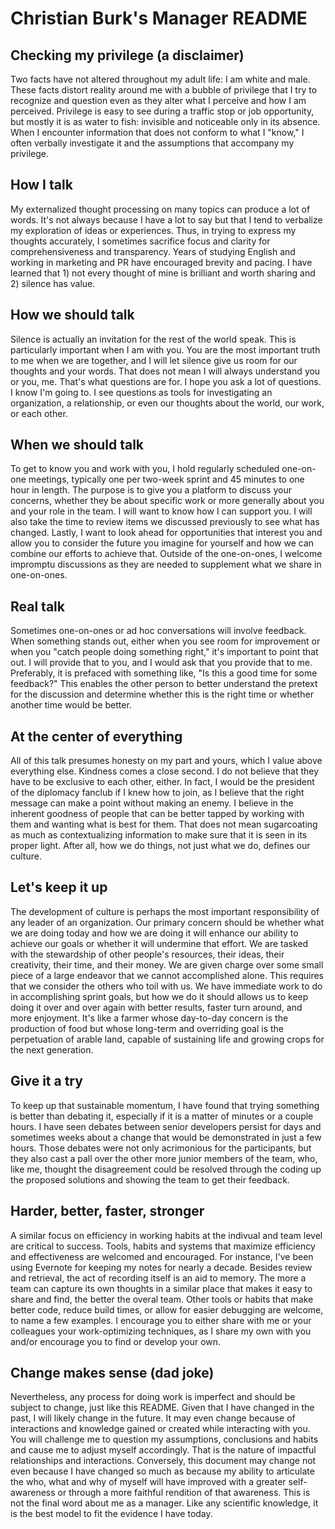 # Christian Burk's Manager README

## Checking my privilege (a disclaimer)
Two facts have not altered throughout my adult life: I am white and male. These facts distort reality around me with a bubble of privilege that I try to recognize and question even as they alter what I perceive and how I am perceived. Privilege is easy to see during a traffic stop or job opportunity, but mostly it is as water to fish: invisible and noticeable only in its absence. When I encounter information that does not conform to what I "know," I often verbally investigate it and the assumptions that accompany my privilege. 

## How I talk
My externalized thought processing on many topics can produce a lot of words. It's not always because I have a lot to say but that I tend to verbalize my exploration of ideas or experiences. Thus, in trying to express my thoughts accurately, I sometimes sacrifice focus and clarity for comprehensiveness and transparency. Years of studying English and working in marketing and PR have encouraged brevity and pacing. I have learned that 1) not every thought of mine is brilliant and worth sharing and 2) silence has value. 

## How we should talk
Silence is actually an invitation for the rest of the world speak. This is particularly important when I am with you. You are the most important truth to me when we are together, and I will let silence give us room for our thoughts and your words. That does not mean I will always understand you or you, me. That's what questions are for. I hope you ask a lot of questions. I know I'm going to. I see questions as tools for investigating an organization, a relationship, or even our thoughts about the world, our work, or each other. 

## When we should talk
To get to know you and work with you, I hold regularly scheduled one-on-one meetings, typically one per two-week sprint and 45 minutes to one hour in length. The purpose is to give you a platform to discuss your concerns, whether they be about specific work or more generally about you and your role in the team. I will want to know how I can support you. I will also take the time to review items we discussed previously to see what has changed. Lastly, I want to look ahead for opportunities that interest you and allow you to consider the future you imagine for yourself and how we can combine our efforts to achieve that. Outside of the one-on-ones, I welcome impromptu discussions as they are needed to supplement what we share in one-on-ones. 

## Real talk
Sometimes one-on-ones or ad hoc conversations will involve feedback. When something stands out, either when you see room for improvement or when you "catch people doing something right," it's important to point that out. I will provide that to you, and I would ask that you provide that to me. Preferably, it is prefaced with something like, "Is this a good time for some feedback?" This enables the other person to better understand the pretext for the discussion and determine whether this is the right time or whether another time would be better.

## At the center of everything
All of this talk presumes honesty on my part and yours, which I value above everything else. Kindness comes a close second. I do not believe that they have to be exclusive to each other, either. In fact, I would be the president of the diplomacy fanclub if I knew how to join, as I believe that the right message can make a point without making an enemy. I believe in the inherent goodness of people that can be better tapped by working with them and wanting what is best for them. That does not mean sugarcoating as much as contextualizing information to make sure that it is seen in its proper light. After all, how we do things, not just what we do, defines our culture.

## Let's keep it up
The development of culture is perhaps the most important responsibility of any leader of an organization. Our primary concern should be whether what we are doing today and how we are doing it will enhance our ability to achieve our goals or whether it will undermine that effort. We are tasked with the stewardship of other people's resources, their ideas, their creativity, their time, and their money. We are given charge over some small piece of a large endeavor that we cannot accomplished alone. This requires that we consider the others who toil with us. We have immediate work to do in accomplishing sprint goals, but how we do it should allows us to keep doing it over and over again with better results, faster turn around, and more enjoyment. It's like a farmer whose day-to-day concern is the production of food but whose long-term and overriding goal is the perpetuation of arable land, capable of sustaining life and growing crops for the next generation.

## Give it a try
To keep up that sustainable momentum, I have found that trying something is better than debating it, especially if it is a matter of minutes or a couple hours. I have seen debates between senior developers persist for days and sometimes weeks about a change that would be demonstrated in just a few hours. Those debates were not only acrimonious for the participants, but they also cast a pall over the other more junior members of the team, who, like me, thought the disagreement could be resolved through the coding up the proposed solutions and showing the team to get their feedback.

## Harder, better, faster, stronger
A similar focus on efficiency in working habits at the indivual and team level are critical to success. Tools, habits and systems that maximize efficiency and effectiveness are welcomed and encouraged. For instance, I've been using Evernote for keeping my notes for nearly a decade.  Besides review and retrieval, the act of recording itself is an aid to memory. The more a team can capture its own thoughts in a similar place that makes it easy to share and find, the better the overal team. Other tools or habits that make better code, reduce build times, or allow for easier debugging are welcome, to name a few examples. I encourage you to either share with me or your colleagues your work-optimizing techniques, as I share my own with you and/or encourage you to find or develop your own. 

## Change makes sense (dad joke)
Nevertheless, any process for doing work is imperfect and should be subject to change, just like this README. Given that I have changed in the past, I will likely change in the future. It may even change because of interactions and knowledge gained or created while interacting with you. You will challenge me to question my assumptions, conclusions and habits and cause me to adjust myself accordingly. That is the nature of impactful relationships and interactions. Conversely, this document may change not even because I have changed so much as because my ability to articulate the who, what and why of myself will have improved with a greater self-awareness or through a more faithful rendition of that awareness. This is not the final word about me as a manager. Like any scientific knowledge, it is the best model to fit the evidence I have today.

